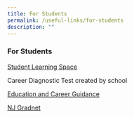 ```yaml
---
title: For Students
permalink: /useful-links/for-students
description: ""
---
```


### For Students

[Student Learning Space](http://learning.moe.edu.sg/)

Career Diagnostic Test created by school

[Education and Career Guidance](https://go.gov.sg/ecgchat-njc)

[NJ Gradnet](https://www.njgradnet.com/)